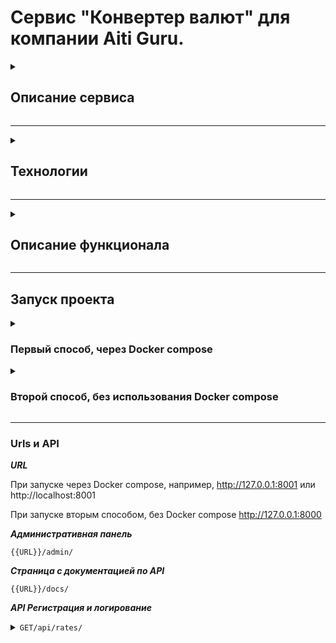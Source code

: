 # Сервис "Конвертер валют" для компании Aiti Guru.

<details>
<summary>

## Описание сервиса

</summary>
Backend приложение, которое позволяет конвертировать валюты из одной в другую по заданным параметрам. Необходимо передать название 1 и 2 валюты и сумму которую нужно конвертировать.

</details>

---
<details>
<summary>

## Технологии

</summary>

1) Django;
2) Docker;
3) Docker compose;
4) Nginx;
5) Postgres.

</details>

---


<details>
<summary>

## Описание функционала

</summary>
Сервис настроен так, чтобы его можно было расширять и наполнять новым функционалом. 

На данном этапе БД не используется, но уже добавлена в контейнер чтобы её можно было наполнять и взаимодействовать с
ней.

Кеширование используется внутреннее т.к. набор данных слишком мал, чтобы поднимать Redis.

Запрос курса валют реализован через сторонний сервис.

Подробно описана документация/Swagger.

Настроен и отработан отлов ошибок/возбуждение исключений, сообщения об ошибки информативны и понятны.

Архитектура проекта построена так что сервисы/вспомогательные или часто повторяющиеся функции/методы/классы
располагаются в отдельном файле, что не нагромождать код с представлениями и сериализаторами.
В будущем это может быть папкой с разделёнными на файлы.
Предусмотрена возможность написания в будущем API v2 v3 vn чтобы в будущем сервис мог уйти от старых версий и перейти на
новую без рисков сбоя у старых пользователей, грубо говоря механика плавного перехода.

В контейнеризацию добавлен nginx для статических файлов, на случай реализации моделей и админ панели, добавления
frontend в проект и docker compose.
</details>

---

## Запуск проекта

<details>

<summary>

### Первый способ, через Docker compose

</summary>

### 1. Клонирование репозиторий

```bash
git clone https://github.com/Hashtagich/Currency_converter.git
```

### 2. Установка переменных окружения

***В корне проекта заполняем файл example.db.env и переименовываем его в db.env или просто создаём файл db.env и
заполняем его***

```bash
POSTGRES_DB=Например, db
POSTGRES_USER=Например, db
POSTGRES_PASSWORD=Например, db
```

***В папке backend заполняем файл env.example и переименовываем его в .env или просто создаём файл .env и заполняем его
***

 ```bash
 SECRET_KEY='Ваш секретный ключ проекта'
 DEBUG=Булевое значение True или False
 ALLOWED_HOSTS='Разрешенные хосты'
 LANGUAGE_CODE='Язык, например, ru'
 TIME_ZONE='Временная зона, например, UTC'

BASE_URL = 'https://v6.exchangerate-api.com/v6' url сайта для получения курса валют
API_KEY = 'Токен пользователя для взаимодействия с сервисом по курсу валют, получаем после регистрации.'

 DB_NAME='Имя Базы данных (БД), например, db'
 DB_LOGIN='Логин БД, например, db'
 DB_PASS='Пароль БД, например, db'
 DB_HOST='Хост БД, например, db'
 DB_PORT='Порт БД, например, 5433'
 
 ```

### 3. Сборка и запуск контейнеров

```bash

docker-compose up --build -d

```

</details>

<details>

<summary>

### Второй способ, без использования Docker compose

</summary>

### 1. Клонируйте репозиторий:

```bash
git clone https://github.com/Hashtagich/Currency_converter.git
```

2. Запускаем backend

   2.1. Установите и активируйте виртуальное окружение:
    ```bash
    python -m venv venv
    venv/Scripts/activate  - для Windows
    venv/bin/activate - для Linux
    ```

   2.2 Перейдите в папку backend и установите зависимости:
    ```bash
    cd backend
    python -m pip install --upgrade pip
    pip install -r requirements.txt
    ```

   2.3 Находясь в папке backend создайте файл *.env* или заполните файл *env.example* и переименуйте его в *.env*:
     ```bash
     SECRET_KEY='Ваш секретный ключ проекта'
     DEBUG=Булевое значение True или False
     ALLOWED_HOSTS='Разрешенные хосты'
     LANGUAGE_CODE='Язык, например, ru'
     TIME_ZONE='Временная зона, например, UTC'
    
    BASE_URL = 'https://v6.exchangerate-api.com/v6' url сайта для получения курса валют
    API_KEY = 'Токен пользователя для взаимодействия с сервисом по курсу валют, получаем после регистрации.'
    
     DB_NAME='Имя Базы данных (БД), например, db'
     DB_LOGIN='Логин БД, например, db'
     DB_PASS='Пароль БД, например, db'
     DB_HOST='Хост БД, например, db'
     DB_PORT='Порт БД, например, 5433'
     
     ```

   2.3.1 В файле backend/backend/settings.py находим переменную DATABASES и заменяем на:
    ```bash
    DATABASES = {
     'default': {
         'ENGINE': 'django.db.backends.sqlite3',
         'NAME': BASE_DIR / 'db.sqlite3',
     },
    ```

   2.4 Находясь в папке backend выполните миграции:
    ```bash
    python manage.py makemigrations
    python manage.py migrate
    ```

   2.5 Находясь в папке backend запустите проект:
    ```bash
    python manage.py runserver
    ```

</details>

___

### Urls и API

***URL***

При запуске через Docker compose, например, http://127.0.0.1:8001 или http://localhost:8001

При запуске вторым способом, без Docker compose http://127.0.0.1:8000

***Административная панель***

<code>{{URL}}/admin/</code>

***Страница с документацией по API***

<code>{{URL}}/docs/</code>

***API Регистрация и логирование***
<details>
<summary><code>GET/api/rates/</code></summary>

*Конвертация валюты из одной в другую с указанием суммы. Возвращает конвертированную сумму. <br>Пример
запроса http://127.0.0.1:8000/api/rates/?from=USD&to=RUB&value=1*

```
{
  "result": 123.45
}
```

</details>

